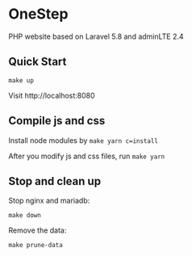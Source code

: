 # OneStep

PHP website based on Laravel 5.8 and adminLTE 2.4

## Quick Start

```
make up
```

Visit http://localhost:8080

## Compile js and css

Install node modules by `make yarn c=install`

After you modify js and css files, run `make yarn`

## Stop and clean up

Stop nginx and mariadb:

```
make down
```

Remove the data:

```
make prune-data
```
